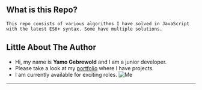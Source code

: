 ## What is this Repo?
    This repo consists of various algorithms I have solved in JavaScript with the latest ES6+ syntax. Some have multiple solutions.

## Little About The Author
* Hi, my name is **Yamo Gebrewold** and I am a junior developer.
* Please take a look at my [portfolio](https://yamo93.github.io/yamogeb/) where I have projects.
* I am currently available for exciting roles. ![Me](http://www.soundclick.com/images/sitenav/SoundClick_Logo.gif)

---
